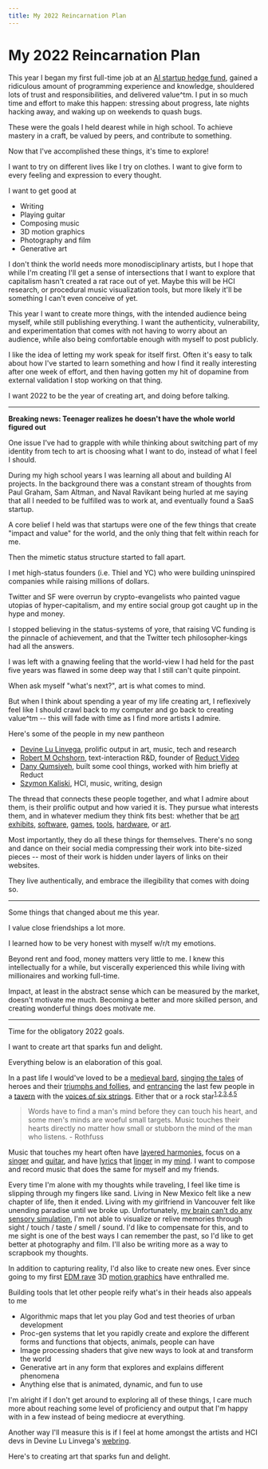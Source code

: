 ```yaml
---
title: My 2022 Reincarnation Plan
---
```


# My 2022 Reincarnation Plan

This year I began my first full-time job at an [AI startup hedge fund](https://twitter.com/LiamHinzman/status/1341064191688364032?s=20), gained a ridiculous amount of programming experience and knowledge, shouldered lots of trust and responsibilities, and delivered value^tm. I put in so much time and effort to make this happen: stressing about progress, late nights hacking away, and waking up on weekends to quash bugs.

These were the goals I held dearest while in high school. To achieve mastery in a craft, be valued by peers, and contribute to something.

Now that I've accomplished these things, it's time to explore!

I want to try on different lives like I try on clothes. I want to give form to every feeling and expression to every thought.

I want to get good at

- Writing
- Playing guitar
- Composing music
- 3D motion graphics
- Photography and film
- Generative art

I don't think the world needs more monodisciplinary artists, but I hope that while I'm creating I'll get a sense of intersections that I want to explore that capitalism hasn't created a rat race out of yet. Maybe this will be HCI research, or procedural music visualization tools, but more likely it'll be something I can't even conceive of yet.

This year I want to create more things, with the intended audience being myself, while still publishing everything. I want the authenticity, vulnerability, and experimentation that comes with not having to worry about an audience, while also being comfortable enough with myself to post publicly.

I like the idea of letting my work speak for itself first. Often it's easy to talk about how I've started to learn something and how I find it really interesting after one week of effort, and then having gotten my hit of dopamine from external validation I stop working on that thing.

I want 2022 to be the year of creating art, and doing before talking.

---

**Breaking news: Teenager realizes he doesn't have the whole world figured out**

One issue I've had to grapple with while thinking about switching part of my identity from tech to art is choosing what I want to do, instead of what I feel I should.

During my high school years I was learning all about and building AI projects. In the background there was a constant stream of thoughts from Paul Graham, Sam Altman, and Naval Ravikant being hurled at me saying that all I needed to be fulfilled was to work at, and eventually found a SaaS startup.

A core belief I held was that startups were one of the few things that create "impact and value" for the world, and the only thing that felt within reach for me.

Then the mimetic status structure started to fall apart.

I met high-status founders (i.e. Thiel and YC) who were building uninspired companies while raising millions of dollars.

Twitter and SF were overrun by crypto-evangelists who painted vague utopias of hyper-capitalism, and my entire social group got caught up in the hype and money.

I stopped believing in the status-systems of yore, that raising VC funding is the pinnacle of achievement, and that the Twitter tech philosopher-kings had all the answers.

I was left with a gnawing feeling that the world-view I had held for the past five years was flawed in some deep way that I still can't quite pinpoint.

When ask myself "what's next?", art is what comes to mind.

But when I think about spending a year of my life creating art, I reflexively feel like I should crawl back to my computer and go back to creating value^tm -- this will fade with time as I find more artists I admire.

Here's some of the people in my new pantheon

- [Devine Lu Linvega](https://wiki.xxiivv.com/site/home.html), prolific output in art, music, tech and research
- [Robert M Ochshorn](https://rmozone.com/), text-interaction R&D, founder of [Reduct Video](https://reduct.video/)
- [Dany Qumsiyeh](https://qhex.org/), built some cool things, worked with him briefly at Reduct
- [Szymon Kaliski](https://szymonkaliski.com/), HCI, music, writing, design

The thread that connects these people together, and what I admire about them, is their prolific output and how varied it is. They pursue what interests them, and in whatever medium they think fits best: whether that be [art exhibits](https://rmozone.com/snapshots/2015/04/what-else.pdf), [software](https://wiki.xxiivv.com/site/roms.html), [games](https://wiki.xxiivv.com/site/games.html), [tools](https://szymonkaliski.com/projects/liveboard/), [hardware](http://lowerquality.com/desertjournalism/), or [art](https://wiki.xxiivv.com/site/dinaisth.html).

Most importantly, they do all these things for themselves. There's no song and dance on their social media compressing their work into bite-sized pieces -- most of their work is hidden under layers of links on their websites.

They live authentically, and embrace the illegibility that comes with doing so.

---

Some things that changed about me this year.

I value close friendships a lot more.

I learned how to be very honest with myself w/r/t my emotions.

Beyond rent and food, money matters very little to me. I knew this intellectually for a while, but viscerally experienced this while living with millionaires and working full-time.

Impact, at least in the abstract sense which can be measured by the market, doesn't motivate me much. Becoming a better and more skilled person, and creating wonderful things does motivate me.

---

Time for the obligatory 2022 goals.

I want to create art that sparks fun and delight.

Everything below is an elaboration of this goal.

In a past life I would've loved to be a [medieval bard](https://youtu.be/tmszYC0VPKM), [singing the tales](https://www.youtube.com/watch?v=uxfoa23skHg) of heroes and their [triumphs and follies](https://youtu.be/oFJ8ylnqAmg), and [entrancing](https://youtu.be/7gphiFVVtUI) the last few people in a [tavern](https://youtu.be/55HrV8XnN64) with the [voices of six strings](https://youtu.be/polw2YaLOXE). Either that or a rock star<sup>[1](https://youtu.be/JLCtH0KAY8Q),[2](https://youtu.be/sL16spEIAL8),[3](https://youtu.be/iTTPhTnND-g),[4](https://youtu.be/OkHD4OVjS4E),[5](https://youtu.be/9_gkpYORQLU)</sup>

> Words have to find a man's mind before they can touch his heart, and some men's minds are woeful small targets. Music touches their hearts directly no matter how small or stubborn the mind of the man who listens. - Rothfuss

Music that touches my heart often have [layered harmonies](https://youtu.be/4v3zyPEy-Po), focus on a [singer](https://youtu.be/8qGFAkyfjDU) and [guitar](https://youtu.be/1u8rIx65QgA), and have [lyrics](https://youtu.be/Gh8Gl2GwB6s) that [linger](https://youtu.be/YV9NrQvNEv4) in my [mind](https://youtu.be/NPXx0CcotWk). I want to compose and record music that does the same for myself and my friends.

Every time I'm alone with my thoughts while traveling, I feel like time is slipping through my fingers like sand. Living in New Mexico felt like a new chapter of life, then it ended. Living with my girlfriend in Vancouver felt like unending paradise until we broke up. Unfortunately, [my brain can't do any sensory simulation](https://en.wikipedia.org/wiki/Aphantasia), I'm not able to visualize or relive memories through sight / touch / taste / smell / sound. I'd like to compensate for this, and to me sight is one of the best ways I can remember the past, so I'd like to get better at photography and film. I'll also be writing more as a way to scrapbook my thoughts.

In addition to capturing reality, I'd also like to create new ones. Ever since going to my first [EDM rave](https://www.landistanaka.com/#/visual/odesza-a-moment-apart-tour/) 3D [motion graphics](https://www.behance.net/gallery/102496439/LEAGUE-OF-LEGENDS-ARCANE-Main-titles-pitch) have enthralled me.

Building tools that let other people reify what's in their heads also appeals to me

- Algorithmic maps that let you play God and test theories of urban development
- Proc-gen systems that let you rapidly create and explore the different forms and functions that objects, animals, people can have
- Image processing shaders that give new ways to look at and transform the world
- Generative art in any form that explores and explains different phenomena
- Anything else that is animated, dynamic, and fun to use

I'm alright if I don't get around to exploring all of these things, I care much more about reaching some level of proficiency and output that I'm happy with in a few instead of being mediocre at everything.

Another way I'll measure this is if I feel at home amongst the artists and HCI devs in Devine Lu Linvega's [webring](https://webring.xxiivv.com/).

Here's to creating art that sparks fun and delight.
